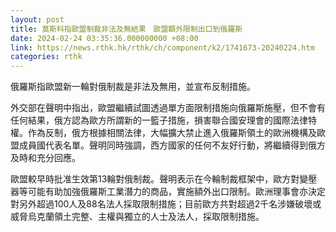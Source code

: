 ```yaml
---
layout: post
title: 莫斯科指歐盟制裁非法及無結果　歐盟額外限制出口到俄羅斯
date: 2024-02-24 03:35:36.000000000 +08:00
link: https://news.rthk.hk/rthk/ch/component/k2/1741673-20240224.htm
categories: rthk
---
```


俄羅斯指歐盟新一輪對俄制裁是非法及無用，並宣布反制措施。

外交部在聲明中指出，歐盟繼續試圖透過單方面限制措施向俄羅斯施壓，但不會有任何結果，俄方認為歐方所謂新的一籃子措施，損害聯合國安理會的國際法律特權。作為反制，俄方根據相關法律，大幅擴大禁止進入俄羅斯領土的歐洲機構及歐盟成員國代表名單。聲明同時強調，西方國家的任何不友好行動，將繼續得到俄方及時和充分回應。

歐盟較早時批准生效第13輪對俄制裁。聲明表示在今輪制裁框架中，歐方對變壓器等可能有助加強俄羅斯工業潛力的商品，實施額外出口限制。歐洲理事會亦決定對另外超過100人及88名法人採取限制措施；目前歐方共對超過2千名涉嫌破壞或威脅烏克蘭領土完整、主權與獨立的人士及法人，採取限制措施。
